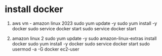 # install docker

1. aws vm - amazon linux 2023
sudo yum update -y
sudo yum install -y docker
sudo service docker start
sudo service docker start

2. amazon linux 2
   sudo yum update -y
   sudo amazon-linux-extras install docker
   sudo yum install -y docker
   sudo service docker start
   sudo usermod -a -G docker ec2-user



